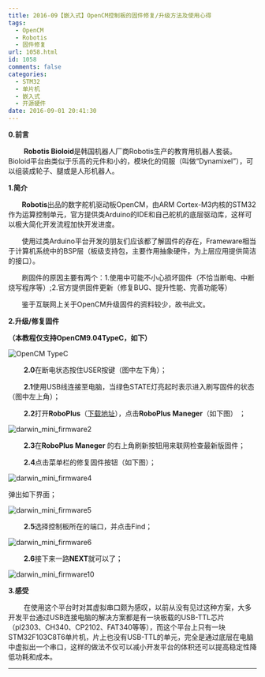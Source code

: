 ```yaml
---
title: 2016-09【嵌入式】OpenCM控制板的固件修复/升级方法及使用心得
tags:
  - OpenCM
  - Robotis
  - 固件修复
url: 1058.html
id: 1058
comments: false
categories:
  - STM32
  - 单片机
  - 嵌入式
  - 开源硬件
date: 2016-09-01 20:41:30
---
```


**0.前言**

        **Robotis Bioloid**是韩国机器人厂商Robotis生产的教育用机器人套装。Bioloid平台由类似于乐高的元件和小的，模块化的伺服（叫做“Dynamixel”），可以组装成轮子、腿或是人形机器人。

**1.简介**

       **Robotis**出品的数字舵机驱动板OpenCM，由ARM Cortex-M3内核的STM32作为运算控制单元，官方提供类Arduino的IDE和自己舵机的底层驱动库，这样可以极大简化开发流程加快开发进度。

       使用过类Arduino平台开发的朋友们应该都了解固件的存在，Frameware相当于计算机系统中的BSP层（板级支持包，主要作用抽象硬件，为上层应用提供简洁的接口）。

       刷固件的原因主要有两个：1.使用中可能不小心损坏固件（不恰当断电、中断烧写程序等）;2.官方提供固件更新（修复BUG、提升性能、完善功能等）

       鉴于互联网上关于OpenCM升级固件的资料较少，故书此文。

**2.升级/修复固件**

**（本教程仅支持OpenCM9.04TypeC，如下）**

![OpenCM TypeC](http://oarap.org/wp-content/uploads/2016/09/OpenCM-TypeC.jpg)

        **2.0**在断电状态按住USER按键（图中左下角）；

        **2.1**使用USB线连接至电脑，当绿色STATE灯亮起时表示进入刷写固件的状态（图中左上角）；

        **2.2**打开**RoboPlus**（[下载地址](http://en.robotis.com/BlueAD/board.php?bbs_id=downloads&mode=view&bbs_no=1132559&page=1&key=&keyword=&sort=&scate=SOFTWARE)），点击**RoboPlus Maneger**（如下图） ；

![darwin_mini_firmware2](http://oarap.org/wp-content/uploads/2016/09/darwin_mini_firmware2.jpg)

        **2.3**在**RoboPlus Maneger** 的右上角刷新按钮用来联网检查最新版固件；

        **2.4**点击菜单栏的修复固件按钮（如下图）；

![darwin_mini_firmware4](http://oarap.org/wp-content/uploads/2016/09/darwin_mini_firmware4.jpg)

弹出如下界面；

![darwin_mini_firmware5](http://oarap.org/wp-content/uploads/2016/09/darwin_mini_firmware5.jpg)

        **2.5**选择控制板所在的端口，并点击Find；

![darwin_mini_firmware6](http://oarap.org/wp-content/uploads/2016/09/darwin_mini_firmware6.jpg)

        **2.6**接下来一路**NEXT**就可以了；

![darwin_mini_firmware10](http://oarap.org/wp-content/uploads/2016/09/darwin_mini_firmware10.jpg)

**3.感受**

        在使用这个平台时对其虚拟串口颇为感叹，以前从没有见过这种方案，大多开发平台通过USB连接电脑的解决方案都是有一块板载的USB-TTL芯片（pl2303、CH340、CP2102、FAT340等等），而这个平台上只有一块STM32F103C8T6单片机，片上也没有USB-TTL的单元，完全是通过底层在电脑中虚拟出一个串口，这样的做法不仅可以减小开发平台的体积还可以提高稳定性降低功耗和成本。

* * *